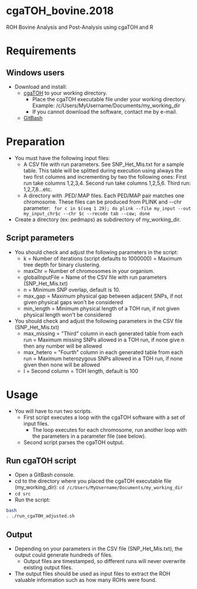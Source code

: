 # cgaTOH_bovine.2018

ROH Bovine Analysis and Post-Analysis using cgaTOH and R 

# Requirements

## Windows users

  - Download and install:
    - [cgaTOH](http://www.cs.kent.edu/~zhao/TOH/) to your working directory. 
      - Place the cgaTOH executable file under your working directory. Example: /c/Users/MyUsername/Documents/my_working_dir
      - If you cannot download the software, contact me by e-mail.
    - [GitBash](http://www.techoism.com/how-to-install-git-bash-on-windows/)

# Preparation

  - You must have the following input files:
    - A CSV file with run parameters. See SNP_Het_Mis.txt for a sample table. This table will be splitted during execution using always the two first columns and 
incrementing by two the following ones: First run take columns 1,2,3,4. Second run take columns 1,2,5,6. Third run: 1,2,7,8...etc.
    - A directory with .PED/.MAP files. Each PED/MAP pair matches one chromosome. These files can be produced from PLINK and --chr parameter: ``` for c in $(seq 1 29); do plink --file my_input --out my_input_chr$c --chr $c --recode tab --cow; done```
  - Create a directory (ex: pedmaps) as subdirectory of my_working_dir.
      
## Script parameters
  
  - You should check and adjust the following parameters in the script:
    - k = Number of iterations (script defaults to 1000000) = Maximum tree depth for binary clustering.
    - maxChr = Number of chromosomes in your organism.
    - globalInputFile = Name of the CSV file with run parameters (SNP_Het_Mis.txt)
    - n = Minimum SNP overlap, default is 10.
    - max_gap = Maximum physical gap between adjacent SNPs, if not given physical gaps won't be considered
    - min_length = Minimum physical length of a TOH run, if not given physical length won't be considered
  - You should check and adjust the following parameters in the CSV file (SNP_Het_Mis.txt)
    - max_missing = "Third" column in each generated table from each run = Maximum missing SNPs allowed in a TOH run, if none give n then any number will be allowed
    - max_hetero = "Fourth" column in each generated table from each run = Maximum heterozygous SNPs allowed in a TOH run, if none given then none will be allowed
    - l = Second column = TOH length, default is 100

# Usage

  - You will have to run two scripts.
    - First script executes a loop with the cgaTOH software with a set of input files.
      - The loop executes for each chromosome, run another loop with the parameters in a parameter file (see below).
    - Second script parses the cgaTOH output.
    
 ## Run cgaTOH script
 
  - Open a GitBash console.
  - cd to the directory where you placed the cgaTOH executable file (my_working_dir): ``` cd /c/Users/MyUsername/Documents/my_working_dir ```
  - ``` cd src ```
  - Run the script:

```bash
bash
. ./run_cgaTOH_adjusted.sh
```

## Output

  - Depending on your parameters in the CSV file (SNP_Het_Mis.txt), the output could generate hundreds of files.
    - Output files are timestamped, so different runs will never overwrite existing output files.
  - The output files should be used as input files to extract the ROH valuable information such as how many ROHs were found.

